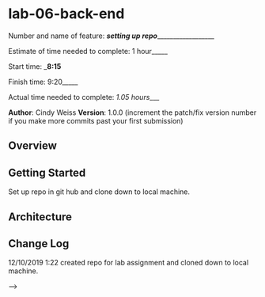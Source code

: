# lab-06-back-end
Number and name of feature: _______setting up repo_________________________

Estimate of time needed to complete: 1 hour_____

Start time: ___8:15__

Finish time: 9:20_____

Actual time needed to complete: _1.05 hours____



**Author**: Cindy Weiss
**Version**: 1.0.0 (increment the patch/fix version number if you make more commits past your first submission)

## Overview
<!-- Provide a high level overview of what this application is and why you are building it, beyond the fact that it's an assignment for this class. (i.e. What's your problem domain?) -->

## Getting Started
Set up repo in git hub and clone down to local machine.
<!-- What are the steps that a user must take in order to build this app on their own machine and get it running? -->

## Architecture
<!-- Provide a detailed description of the application design. What technologies (languages, libraries, etc) you're using, and any other relevant design information. -->

## Change Log
12/10/2019 1:22 created repo for lab assignment and cloned down to local machine.
<!-- Use this area to document the iterative changes made to your application as each feature is successfully implemented. Use time stamps. Here's an examples:

01-01-2001 4:59pm - Application now has a fully-functional express server, with a GET route for the location resource.

## Credits and Collaborations
<!-- Give credit (and a link) to other people or resources that helped you build this application. -->
-->